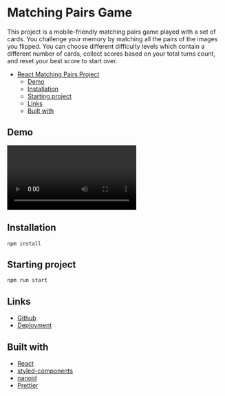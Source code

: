 # Matching Pairs Game

This project is a mobile-friendly matching pairs game played with a set of cards. You challenge your memory by matching all the pairs of the images you flipped. You can choose different difficulty levels which contain a different number of cards, collect scores based on your total turns count, and reset your best score to start over.

- [React Matching Pairs Project](#react-matching-pairs-project)
  - [Demo](#demo)
  - [Installation](#installation)
  - [Starting project](#starting-project)
  - [Links](#links)
  - [Built with](#built-with)

## Demo

![Demo](./public/demo/demo.mov)

## Installation

```
npm install
```

## Starting project

```
npm run start
```

## Links

- [Github](https://github.com/gizemnkorkmaz/matching-pairs)
- [Deployment](https://matching-pairs.vercel.app)

## Built with

- [React](https://reactjs.org/)
- [styled-components](https://styled-components.com/)
- [nanoid](https://github.com/ai/nanoid)
- [Prettier](https://prettier.io/)
